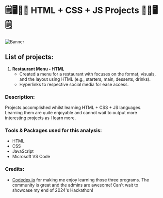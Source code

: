 # :spiral_notepad::desktop_computer::man_technologist: HTML + CSS + JS Projects :man_technologist::desktop_computer::spiral_notepad:

![Banner](https://github.com/yuunam97/html-css-js-projects/blob/main/images/banner.png?raw=true)

## List of projects:

1. <b>Restaurant Menu - HTML</b>
    - Created a menu for a restaurant with focuses on the format, visuals, and the layout using HTML (e.g., starters, main, desserts, drinks). 
    - Hyperlinks to respective social media for ease access. 

### Description: 
Projects accomplished whilst learning HTML + CSS + JS languages. Learning them are quite enjoyable and cannot wait to output more interesting projects as I learn more. 


### Tools & Packages used for this analysis:
- HTML
- CSS
- JavaScript
- Microsoft VS Code

### Credits:
- [Codedex.io](https://www.codedex.io/home) for making me enjoy learning those three programs. The community is great and the admins are awesome! Can't wait to showcase my end of 2024's Hackathon!


